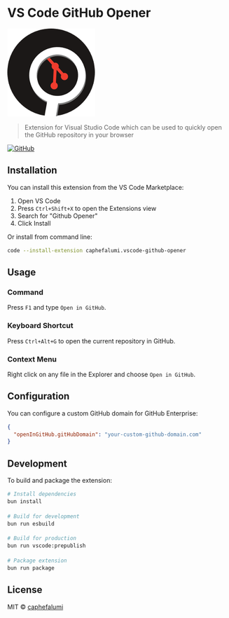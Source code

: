 # VS Code GitHub Opener

![vscode-github-opener](images/icon_200.png?raw=true "Open in GitHub")

> Extension for Visual Studio Code which can be used to quickly open the GitHub repository in your browser

[![GitHub](https://img.shields.io/github/license/caphefalumi/vscode-github-opener)](https://github.com/caphefalumi/vscode-github-opener/blob/master/LICENSE)

## Installation

You can install this extension from the VS Code Marketplace:

1. Open VS Code
2. Press `Ctrl+Shift+X` to open the Extensions view
3. Search for "Github Opener"
4. Click Install

Or install from command line:
```bash
code --install-extension caphefalumi.vscode-github-opener
```

## Usage

### Command

Press `F1` and type `Open in GitHub`.

### Keyboard Shortcut

Press `Ctrl+Alt+G` to open the current repository in GitHub.

### Context Menu

Right click on any file in the Explorer and choose `Open in GitHub`.

## Configuration

You can configure a custom GitHub domain for GitHub Enterprise:

```json
{
  "openInGitHub.gitHubDomain": "your-custom-github-domain.com"
}
```

## Development

To build and package the extension:

```bash
# Install dependencies
bun install

# Build for development
bun run esbuild

# Build for production
bun run vscode:prepublish

# Package extension
bun run package
```

## License

MIT © [caphefalumi](https://github.com/caphefalumi)
